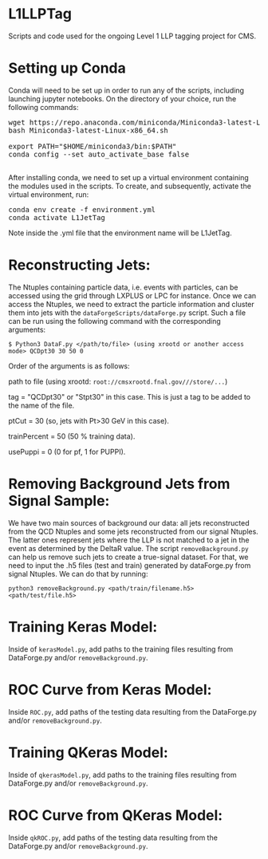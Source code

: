 # L1LLPTag
Scripts and code used for the ongoing Level 1 LLP tagging project for CMS.


# Setting up Conda
Conda will need to be set up in order to run any of the scripts, including launching jupyter notebooks. On the directory of your choice, run the following commands:
<pre>
wget https://repo.anaconda.com/miniconda/Miniconda3-latest-Linux-x86_64.sh
bash Miniconda3-latest-Linux-x86_64.sh

export PATH="$HOME/miniconda3/bin:$PATH"
conda config --set auto_activate_base false

</pre>

After installing conda, we need to set up a virtual environment containing the modules used in the scripts. To create, and subsequently, activate the virtual environment, run:

<pre>
conda env create -f environment.yml
conda activate L1JetTag
</pre>

Note inside the .yml file that the environment name will be L1JetTag.

# Reconstructing Jets:
The Ntuples containing particle data, i.e. events with particles, can be accessed using the grid through LXPLUS or LPC for instance. Once we can access the Ntuples, we need to extract the particle information and cluster them into jets with the `dataForgeScripts/dataForge.py` script. Such a file can be run using the following command with the corresponding arguments: 

`$ Python3 DataF.py </path/to/file> (using xrootd or another access mode> QCDpt30 30 50 0`

Order of the arguments is as follows:

path to file (using xrootd: `root://cmsxrootd.fnal.gov///store/...`)

tag = "QCDpt30" or "Stpt30" in this case. This is just a tag to be added to the name of the file.

ptCut = 30 (so, jets with Pt>30 GeV in this case).

trainPercent = 50 (50 % training data).

usePuppi = 0 (0 for pf, 1 for PUPPI).

# Removing Background Jets from Signal Sample: 
We have two main sources of background our data: all jets reconstructed from the QCD Ntuples and some jets reconstructed from our signal Ntuples. The latter ones represent jets where the LLP is not matched to a jet in the event as determined by the DeltaR value. The script `removeBackground.py` can help us remove such jets to create a true-signal dataset. For that, we need to input the .h5 files (test and train) generated by dataForge.py from signal Ntuples. We can do that by running:

`python3 removeBackground.py <path/train/filename.h5> <path/test/file.h5>`

# Training Keras Model:
Inside of `kerasModel.py`, add paths to the training files resulting from DataForge.py and/or `removeBackground.py`.

# ROC Curve from Keras Model:
Inside `ROC.py`, add paths of the testing data resulting from the DataForge.py and/or `removeBackground.py`.

# Training QKeras Model:
Inside of `qkerasModel.py`, add paths to the training files resulting from DataForge.py and/or `removeBackground.py`.

# ROC Curve from QKeras Model:
Inside `qkROC.py`, add paths of the testing data resulting from the DataForge.py and/or `removeBackground.py`.
